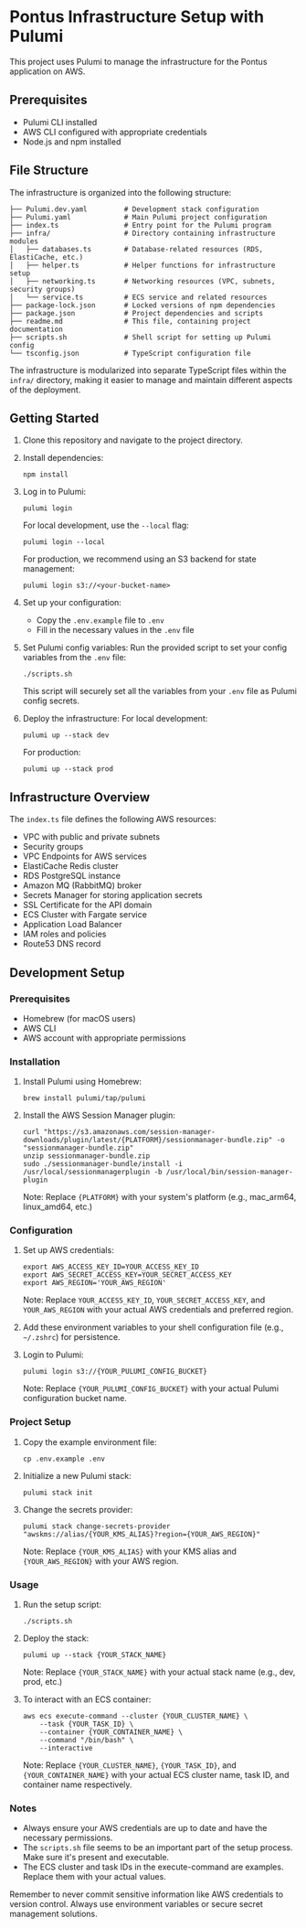 # Pontus Infrastructure Setup with Pulumi

This project uses Pulumi to manage the infrastructure for the Pontus application on AWS.

## Prerequisites

- Pulumi CLI installed
- AWS CLI configured with appropriate credentials
- Node.js and npm installed

## File Structure
The infrastructure is organized into the following structure:
```
├── Pulumi.dev.yaml         # Development stack configuration
├── Pulumi.yaml             # Main Pulumi project configuration
├── index.ts                # Entry point for the Pulumi program
├── infra/                  # Directory containing infrastructure modules
│   ├── databases.ts        # Database-related resources (RDS, ElastiCache, etc.)
│   ├── helper.ts           # Helper functions for infrastructure setup
│   ├── networking.ts       # Networking resources (VPC, subnets, security groups)
│   └── service.ts          # ECS service and related resources
├── package-lock.json       # Locked versions of npm dependencies
├── package.json            # Project dependencies and scripts
├── readme.md               # This file, containing project documentation
├── scripts.sh              # Shell script for setting up Pulumi config
└── tsconfig.json           # TypeScript configuration file
```

The infrastructure is modularized into separate TypeScript files within the `infra/` directory, making it easier to manage and maintain different aspects of the deployment.


## Getting Started

1. Clone this repository and navigate to the project directory.

2. Install dependencies:
   ```
   npm install
   ```

3. Log in to Pulumi:
   ```
   pulumi login
   ```
   For local development, use the `--local` flag:
   ```
   pulumi login --local
   ```
   For production, we recommend using an S3 backend for state management:
   ```
   pulumi login s3://<your-bucket-name>
   ```

4. Set up your configuration:
   - Copy the `.env.example` file to `.env`
   - Fill in the necessary values in the `.env` file

5. Set Pulumi config variables:
   Run the provided script to set your config variables from the `.env` file:
   ```
   ./scripts.sh
   ```
   This script will securely set all the variables from your `.env` file as Pulumi config secrets.

6. Deploy the infrastructure:
   For local development:
   ```
   pulumi up --stack dev
   ```
   For production:
   ```
   pulumi up --stack prod
   ```

## Infrastructure Overview

The `index.ts` file defines the following AWS resources:

- VPC with public and private subnets
- Security groups
- VPC Endpoints for AWS services
- ElastiCache Redis cluster
- RDS PostgreSQL instance
- Amazon MQ (RabbitMQ) broker
- Secrets Manager for storing application secrets
- SSL Certificate for the API domain
- ECS Cluster with Fargate service
- Application Load Balancer
- IAM roles and policies
- Route53 DNS record

## Development Setup

### Prerequisites

- Homebrew (for macOS users)
- AWS CLI
- AWS account with appropriate permissions

### Installation

1. Install Pulumi using Homebrew:
   ```
   brew install pulumi/tap/pulumi
   ```

2. Install the AWS Session Manager plugin:
   ```
   curl "https://s3.amazonaws.com/session-manager-downloads/plugin/latest/{PLATFORM}/sessionmanager-bundle.zip" -o "sessionmanager-bundle.zip"
   unzip sessionmanager-bundle.zip
   sudo ./sessionmanager-bundle/install -i /usr/local/sessionmanagerplugin -b /usr/local/bin/session-manager-plugin
   ```
   Note: Replace `{PLATFORM}` with your system's platform (e.g., mac_arm64, linux_amd64, etc.)

### Configuration

1. Set up AWS credentials:
   ```
   export AWS_ACCESS_KEY_ID=YOUR_ACCESS_KEY_ID
   export AWS_SECRET_ACCESS_KEY=YOUR_SECRET_ACCESS_KEY
   export AWS_REGION='YOUR_AWS_REGION'
   ```
   Note: Replace `YOUR_ACCESS_KEY_ID`, `YOUR_SECRET_ACCESS_KEY`, and `YOUR_AWS_REGION` with your actual AWS credentials and preferred region.

2. Add these environment variables to your shell configuration file (e.g., `~/.zshrc`) for persistence.

3. Login to Pulumi:
   ```
   pulumi login s3://{YOUR_PULUMI_CONFIG_BUCKET}
   ```
   Note: Replace `{YOUR_PULUMI_CONFIG_BUCKET}` with your actual Pulumi configuration bucket name.

### Project Setup

1. Copy the example environment file:
   ```
   cp .env.example .env
   ```

2. Initialize a new Pulumi stack:
   ```
   pulumi stack init
   ```

3. Change the secrets provider:
   ```
   pulumi stack change-secrets-provider "awskms://alias/{YOUR_KMS_ALIAS}?region={YOUR_AWS_REGION}"
   ```
   Note: Replace `{YOUR_KMS_ALIAS}` with your KMS alias and `{YOUR_AWS_REGION}` with your AWS region.

### Usage

1. Run the setup script:
   ```
   ./scripts.sh
   ```

2. Deploy the stack:
   ```
   pulumi up --stack {YOUR_STACK_NAME}
   ```
   Note: Replace `{YOUR_STACK_NAME}` with your actual stack name (e.g., dev, prod, etc.)

3. To interact with an ECS container:
   ```
   aws ecs execute-command --cluster {YOUR_CLUSTER_NAME} \
       --task {YOUR_TASK_ID} \
       --container {YOUR_CONTAINER_NAME} \
       --command "/bin/bash" \
       --interactive
   ```
   Note: Replace `{YOUR_CLUSTER_NAME}`, `{YOUR_TASK_ID}`, and `{YOUR_CONTAINER_NAME}` with your actual ECS cluster name, task ID, and container name respectively.

### Notes

- Always ensure your AWS credentials are up to date and have the necessary permissions.
- The `scripts.sh` file seems to be an important part of the setup process. Make sure it's present and executable.
- The ECS cluster and task IDs in the execute-command are examples. Replace them with your actual values.

Remember to never commit sensitive information like AWS credentials to version control. Always use environment variables or secure secret management solutions.